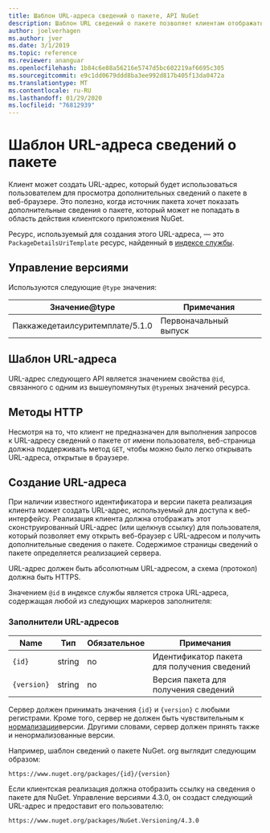 ```yaml
---
title: Шаблон URL-адреса сведений о пакете, API NuGet
description: Шаблон URL сведений о пакете позволяет клиентам отображать в пользовательском интерфейсе веб-ссылку на дополнительные сведения о пакете.
author: joelverhagen
ms.author: jver
ms.date: 3/1/2019
ms.topic: reference
ms.reviewer: ananguar
ms.openlocfilehash: 1b84c6e88a56216e5747d5bc602219af6695c305
ms.sourcegitcommit: e9c1dd0679ddd8ba3ee992d817b405f13da0472a
ms.translationtype: MT
ms.contentlocale: ru-RU
ms.lasthandoff: 01/29/2020
ms.locfileid: "76812939"
---
```

# <a name="package-details-url-template"></a>Шаблон URL-адреса сведений о пакете

Клиент может создать URL-адрес, который будет использоваться пользователем для просмотра дополнительных сведений о пакете в веб-браузере. Это полезно, когда источник пакета хочет показать дополнительные сведения о пакете, который может не попадать в область действия клиентского приложения NuGet.

Ресурс, используемый для создания этого URL-адреса, — это `PackageDetailsUriTemplate` ресурс, найденный в [индексе службы](service-index.md).

## <a name="versioning"></a>Управление версиями

Используются следующие `@type` значения:

Значение@type                     | Примечания
------------------------------- | -----
Паккажедетаилсуритемплате/5.1.0 | Первоначальный выпуск

## <a name="url-template"></a>Шаблон URL-адреса

URL-адрес следующего API является значением свойства `@id`, связанного с одним из вышеупомянутых `@type`ных значений ресурса.

## <a name="http-methods"></a>Методы HTTP

Несмотря на то, что клиент не предназначен для выполнения запросов к URL-адресу сведений о пакете от имени пользователя, веб-страница должна поддерживать метод `GET`, чтобы можно было легко открывать URL-адреса, открытые в браузере.

## <a name="construct-the-url"></a>Создание URL-адреса

При наличии известного идентификатора и версии пакета реализация клиента может создать URL-адрес, используемый для доступа к веб-интерфейсу. Реализация клиента должна отображать этот сконструированный URL-адрес (или щелкнув ссылку) для пользователя, который позволяет ему открыть веб-браузер с URL-адресом и получить дополнительные сведения о пакете. Содержимое страницы сведений о пакете определяется реализацией сервера.

URL-адрес должен быть абсолютным URL-адресом, а схема (протокол) должна быть HTTPS.

Значением `@id` в индексе службы является строка URL-адреса, содержащая любой из следующих маркеров заполнителя:

### <a name="url-placeholders"></a>Заполнители URL-адресов

Name        | Тип    | Обязательное | Примечания
----------- | ------- | -------- | -----
`{id}`      | string  | no       | Идентификатор пакета для получения сведений
`{version}` | string  | no       | Версия пакета для получения сведений

Сервер должен принимать значения `{id}` и `{version}` с любыми регистрами. Кроме того, сервер не должен быть чувствительным к [нормализации](../concepts/package-versioning.md#normalized-version-numbers)версии. Другими словами, сервер должен принять также и ненормализованные версии.

Например, шаблон сведений о пакете NuGet. org выглядит следующим образом:

    https://www.nuget.org/packages/{id}/{version}

Если клиентская реализация должна отобразить ссылку на сведения о пакете для NuGet. Управление версиями 4.3.0, он создаст следующий URL-адрес и предоставит его пользователю:

    https://www.nuget.org/packages/NuGet.Versioning/4.3.0
